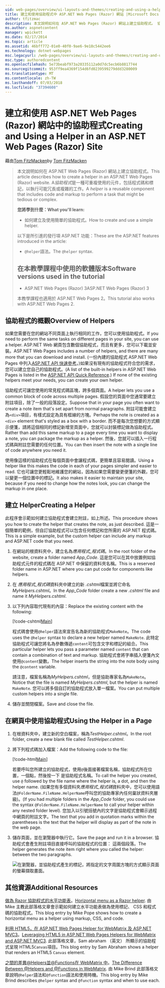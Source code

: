 ```yaml
---
uid: web-pages/overview/ui-layouts-and-themes/creating-and-using-a-helper-in-an-aspnet-web-pages-site
title: 建立和使用協助程式中 ASP.NET Web Pages (Razor) 網站 |Microsoft Docs
author: tfitzmac
description: 本文說明如何在 ASP.NET Web Pages (Razor) 網站上建立協助程式。 協助程式是一種可重複使用的元件，包括程式碼和標記，以效能...
ms.author: aspnetcontent
manager: wpickett
ms.date: 02/17/2014
ms.topic: article
ms.assetid: 46bff772-01e0-40f0-9ae6-9e18c5442ee6
ms.technology: dotnet-webpages
msc.legacyurl: /web-pages/overview/ui-layouts-and-themes/creating-and-using-a-helper-in-an-aspnet-web-pages-site
msc.type: authoredcontent
ms.openlocfilehash: 5e73beabf973a20335112a0d7dc5ecb6b8817744
ms.sourcegitcommit: 953ff9ea4369f154d6fd0239599279ddd3280009
ms.translationtype: MT
ms.contentlocale: zh-TW
ms.lasthandoff: 07/03/2018
ms.locfileid: "37394608"
---
```

<a name="creating-and-using-a-helper-in-an-aspnet-web-pages-razor-site"></a><span data-ttu-id="ae0e1-104">建立和使用 ASP.NET Web Pages (Razor) 網站中的協助程式</span><span class="sxs-lookup"><span data-stu-id="ae0e1-104">Creating and Using a Helper in an ASP.NET Web Pages (Razor) Site</span></span>
====================
<span data-ttu-id="ae0e1-105">藉由[Tom FitzMacken](https://github.com/tfitzmac)</span><span class="sxs-lookup"><span data-stu-id="ae0e1-105">by [Tom FitzMacken](https://github.com/tfitzmac)</span></span>

> <span data-ttu-id="ae0e1-106">本文說明如何在 ASP.NET Web Pages (Razor) 網站上建立協助程式。</span><span class="sxs-lookup"><span data-stu-id="ae0e1-106">This article describes how to create a helper in an ASP.NET Web Pages (Razor) website.</span></span> <span data-ttu-id="ae0e1-107">A*協助程式*是一種可重複使用的元件，包括程式碼和標記，以執行可能冗長或複雜的工作。</span><span class="sxs-lookup"><span data-stu-id="ae0e1-107">A *helper* is a reusable component that includes code and markup to perform a task that might be tedious or complex.</span></span>
> 
> <span data-ttu-id="ae0e1-108">**您將學到什麼：**</span><span class="sxs-lookup"><span data-stu-id="ae0e1-108">**What you'll learn:**</span></span> 
> 
> - <span data-ttu-id="ae0e1-109">如何建立及使用簡單的協助程式。</span><span class="sxs-lookup"><span data-stu-id="ae0e1-109">How to create and use a simple helper.</span></span>
> 
> <span data-ttu-id="ae0e1-110">以下是所引進的發行項 ASP.NET 功能：</span><span class="sxs-lookup"><span data-stu-id="ae0e1-110">These are the ASP.NET features introduced in the article:</span></span>
> 
> - <span data-ttu-id="ae0e1-111">`@helper`語法。</span><span class="sxs-lookup"><span data-stu-id="ae0e1-111">The `@helper` syntax.</span></span>
>   
> 
> ## <a name="software-versions-used-in-the-tutorial"></a><span data-ttu-id="ae0e1-112">在本教學課程中使用的軟體版本</span><span class="sxs-lookup"><span data-stu-id="ae0e1-112">Software versions used in the tutorial</span></span>
> 
> 
> - <span data-ttu-id="ae0e1-113">ASP.NET Web Pages (Razor) 3</span><span class="sxs-lookup"><span data-stu-id="ae0e1-113">ASP.NET Web Pages (Razor) 3</span></span>
>   
> 
> <span data-ttu-id="ae0e1-114">本教學課程也適用於 ASP.NET Web Pages 2。</span><span class="sxs-lookup"><span data-stu-id="ae0e1-114">This tutorial also works with ASP.NET Web Pages 2.</span></span>


## <a name="overview-of-helpers"></a><span data-ttu-id="ae0e1-115">協助程式的概觀</span><span class="sxs-lookup"><span data-stu-id="ae0e1-115">Overview of Helpers</span></span>

<span data-ttu-id="ae0e1-116">如果您需要在您的網站不同頁面上執行相同的工作，您可以使用協助程式。</span><span class="sxs-lookup"><span data-stu-id="ae0e1-116">If you need to perform the same tasks on different pages in your site, you can use a helper.</span></span> <span data-ttu-id="ae0e1-117">ASP.NET Web 網頁包含數個協助程式，而且有更多，您可以下載並安裝。</span><span class="sxs-lookup"><span data-stu-id="ae0e1-117">ASP.NET Web Pages includes a number of helpers, and there are many more that you can download and install.</span></span> <span data-ttu-id="ae0e1-118">(一份內建的協助程式 ASP.NET Web Pages 中列入[ASP.NET API 快速參考](https://go.microsoft.com/fwlink/?LinkId=202907)。)如果沒有現有的協助程式符合您的需求，您可以建立您自己的協助程式。</span><span class="sxs-lookup"><span data-stu-id="ae0e1-118">(A list of the built-in helpers in ASP.NET Web Pages is listed in the [ASP.NET API Quick Reference](https://go.microsoft.com/fwlink/?LinkId=202907).) If none of the existing helpers meet your needs, you can create your own helper.</span></span>

<span data-ttu-id="ae0e1-119">協助程式可讓您使用的常見程式碼區塊，跨多個頁面。</span><span class="sxs-lookup"><span data-stu-id="ae0e1-119">A helper lets you use a common block of code across multiple pages.</span></span> <span data-ttu-id="ae0e1-120">假設您的頁面中您通常要建立附註項目，除了一般的段落設定。</span><span class="sxs-lookup"><span data-stu-id="ae0e1-120">Suppose that in your page you often want to create a note item that's set apart from normal paragraphs.</span></span> <span data-ttu-id="ae0e1-121">附註可能會建立為`<div>`項目，有樣式設定為具有框線的方塊。</span><span class="sxs-lookup"><span data-stu-id="ae0e1-121">Perhaps the note is created as a `<div>` element that's styled as a box with a border.</span></span> <span data-ttu-id="ae0e1-122">而不是每次您想要的方式顯示便箋，請將這個相同的標記新增至頁面中，您就可以封裝標記做為協助程式。</span><span class="sxs-lookup"><span data-stu-id="ae0e1-122">Rather than add this same markup to a page every time you want to display a note, you can package the markup as a helper.</span></span> <span data-ttu-id="ae0e1-123">然後，您就可以插入一行程式碼與附註您需要的任何位置。</span><span class="sxs-lookup"><span data-stu-id="ae0e1-123">You can then insert the note with a single line of code anywhere you need it.</span></span>

<span data-ttu-id="ae0e1-124">使用像這樣的協助程式在每個頁面中會讓程式碼，更簡單且容易閱讀。</span><span class="sxs-lookup"><span data-stu-id="ae0e1-124">Using a helper like this makes the code in each of your pages simpler and easier to read.</span></span> <span data-ttu-id="ae0e1-125">它也可讓您更輕鬆地維護您的網站，因為如果您需要變更便箋的外觀，您可以變更一個位置中的標記。</span><span class="sxs-lookup"><span data-stu-id="ae0e1-125">It also makes it easier to maintain your site, because if you need to change how the notes look, you can change the markup in one place.</span></span>

## <a name="creating-a-helper"></a><span data-ttu-id="ae0e1-126">建立 Helper</span><span class="sxs-lookup"><span data-stu-id="ae0e1-126">Creating a Helper</span></span>

<span data-ttu-id="ae0e1-127">此程序會示範如何建立協助程式會建立附註，如上所述。</span><span class="sxs-lookup"><span data-stu-id="ae0e1-127">This procedure shows you how to create the helper that creates the note, as just described.</span></span> <span data-ttu-id="ae0e1-128">這是一個簡單的範例，但自訂協助程式可以包含任何標記和您所需的 ASP.NET 程式碼。</span><span class="sxs-lookup"><span data-stu-id="ae0e1-128">This is a simple example, but the custom helper can include any markup and ASP.NET code that you need.</span></span>

1. <span data-ttu-id="ae0e1-129">在網站的根資料夾中，建立名為*應用程式\_程式碼*。</span><span class="sxs-lookup"><span data-stu-id="ae0e1-129">In the root folder of the website, create a folder named *App\_Code*.</span></span> <span data-ttu-id="ae0e1-130">這是您可以在其中放置例如協助程式元件的程式碼在 ASP.NET 中保留的資料夾名稱。</span><span class="sxs-lookup"><span data-stu-id="ae0e1-130">This is a reserved folder name in ASP.NET where you can put code for components like helpers.</span></span>
2. <span data-ttu-id="ae0e1-131">在 *應用程式\_程式碼*資料夾中建立的新 *.cshtml*檔案並將它命名*MyHelpers.cshtml*。</span><span class="sxs-lookup"><span data-stu-id="ae0e1-131">In the *App\_Code* folder create a new *.cshtml* file and name it *MyHelpers.cshtml*.</span></span>
3. <span data-ttu-id="ae0e1-132">以下列內容取代現有的內容：</span><span class="sxs-lookup"><span data-stu-id="ae0e1-132">Replace the existing content with the following:</span></span>

    [!code-cshtml[Main](creating-and-using-a-helper-in-an-aspnet-web-pages-site/samples/sample1.cshtml)]

    <span data-ttu-id="ae0e1-133">程式碼會使用`@helper`語法來宣告名為新的協助程式`MakeNote`。</span><span class="sxs-lookup"><span data-stu-id="ae0e1-133">The code uses the `@helper` syntax to declare a new helper named `MakeNote`.</span></span> <span data-ttu-id="ae0e1-134">此特定協助程式可讓您將名為參數傳遞`content`可包含文字和標記的組合。</span><span class="sxs-lookup"><span data-stu-id="ae0e1-134">This particular helper lets you pass a parameter named `content` that can contain a combination of text and markup.</span></span> <span data-ttu-id="ae0e1-135">協助程式會將字串插入便箋內文使用`@content`變數。</span><span class="sxs-lookup"><span data-stu-id="ae0e1-135">The helper inserts the string into the note body using the `@content` variable.</span></span>

    <span data-ttu-id="ae0e1-136">請注意，檔案名稱為*MyHelpers.cshtml*，但是協助專家名為`MakeNote`。</span><span class="sxs-lookup"><span data-stu-id="ae0e1-136">Notice that the file is named *MyHelpers.cshtml*, but the helper is named `MakeNote`.</span></span> <span data-ttu-id="ae0e1-137">您可以將多個自訂的協助程式放入單一檔案。</span><span class="sxs-lookup"><span data-stu-id="ae0e1-137">You can put multiple custom helpers into a single file.</span></span>
4. <span data-ttu-id="ae0e1-138">儲存並關閉檔案。</span><span class="sxs-lookup"><span data-stu-id="ae0e1-138">Save and close the file.</span></span>

## <a name="using-the-helper-in-a-page"></a><span data-ttu-id="ae0e1-139">在網頁中使用協助程式</span><span class="sxs-lookup"><span data-stu-id="ae0e1-139">Using the Helper in a Page</span></span>

1. <span data-ttu-id="ae0e1-140">在根資料夾中，建立新的空白檔案，稱為*TestHelper.cshtml*。</span><span class="sxs-lookup"><span data-stu-id="ae0e1-140">In the root folder, create a new blank file called *TestHelper.cshtml*.</span></span>
2. <span data-ttu-id="ae0e1-141">將下列程式碼加入檔案：</span><span class="sxs-lookup"><span data-stu-id="ae0e1-141">Add the following code to the file:</span></span>

    [!code-html[Main](creating-and-using-a-helper-in-an-aspnet-web-pages-site/samples/sample2.html)]

    <span data-ttu-id="ae0e1-142">若要呼叫您所建立的協助程式，使用`@`後面接著檔案名稱，協助程式所在位置，一個點，然後按一下 是協助程式名稱。</span><span class="sxs-lookup"><span data-stu-id="ae0e1-142">To call the helper you created, use `@` followed by the file name where the helper is, a dot, and then the helper name.</span></span> <span data-ttu-id="ae0e1-143">(如果您有多個資料夾*應用程式\_程式碼*資料夾中，您可以使用語法`@FolderName.FileName.HelperName`呼叫您的協助專家內任何巢狀資料夾層級)。</span><span class="sxs-lookup"><span data-stu-id="ae0e1-143">(If you had multiple folders in the *App\_Code* folder, you could use the syntax `@FolderName.FileName.HelperName` to call your helper within any nested folder level).</span></span> <span data-ttu-id="ae0e1-144">您加入以引號括號內的文字是協助程式會顯示過程中網頁的附註文字。</span><span class="sxs-lookup"><span data-stu-id="ae0e1-144">The text that you add in quotation marks within the parentheses is the text that the helper will display as part of the note in the web page.</span></span>
3. <span data-ttu-id="ae0e1-145">儲存頁面，並在瀏覽器中執行它。</span><span class="sxs-lookup"><span data-stu-id="ae0e1-145">Save the page and run it in a browser.</span></span> <span data-ttu-id="ae0e1-146">協助程式會產生附註項目直接呼叫的協助程式的位置： 這兩個段落。</span><span class="sxs-lookup"><span data-stu-id="ae0e1-146">The helper generates the note item right where you called the helper: between the two paragraphs.</span></span>

    ![在瀏覽器，並協助程式產生的標記，將指定的文字周圍方塊的方式顯示頁面的螢幕擷取畫面。](creating-and-using-a-helper-in-an-aspnet-web-pages-site/_static/image1.jpg)

## <a name="additional-resources"></a><span data-ttu-id="ae0e1-148">其他資源</span><span class="sxs-lookup"><span data-stu-id="ae0e1-148">Additional Resources</span></span>


<span data-ttu-id="ae0e1-149">[做為 Razor 協助程式的水平功能表](http://mikepope.com/blog/DisplayBlog.aspx?permalink=2341)。</span><span class="sxs-lookup"><span data-stu-id="ae0e1-149">[Horizontal menu as a Razor helper](http://mikepope.com/blog/DisplayBlog.aspx?permalink=2341).</span></span> <span data-ttu-id="ae0e1-150">由 Mike 主教此部落格文章會示範如何建立水平功能表做為使用標記、 CSS 和程式碼的協助程式。</span><span class="sxs-lookup"><span data-stu-id="ae0e1-150">This blog entry by Mike Pope shows how to create a horizontal menu as a helper using markup, CSS, and code.</span></span>

<span data-ttu-id="ae0e1-151">[利用 HTML5，在 ASP.NET Web Pages Helper for WebMatrix 及 ASP.NET MVC3](http://geekswithblogs.net/wildturtle/archive/2010/11/08/html5-in-asp.net-web-pages-helpers-for-webmatrix-and_aspnet_mvc3.aspx)。</span><span class="sxs-lookup"><span data-stu-id="ae0e1-151">[Leveraging HTML5 in ASP.NET Web Pages Helpers for WebMatrix and ASP.NET MVC3](http://geekswithblogs.net/wildturtle/archive/2010/11/08/html5-in-asp.net-web-pages-helpers-for-webmatrix-and_aspnet_mvc3.aspx).</span></span> <span data-ttu-id="ae0e1-152">此部落格文章，Sam abraham （英文） 所顯示的協助程式呈現 HTML5`Canvas`項目。</span><span class="sxs-lookup"><span data-stu-id="ae0e1-152">This blog entry by Sam Abraham shows a helper that renders an HTML5 `Canvas` element.</span></span>

<span data-ttu-id="ae0e1-153">[之間的差異@Helpers並@Functions在 WebMatrix 中](http://www.mikesdotnetting.com/Article/173/The-Difference-Between-@Helpers-and-@Functions-In-WebMatrix)。</span><span class="sxs-lookup"><span data-stu-id="ae0e1-153">[The Difference Between @Helpers and @Functions in WebMatrix](http://www.mikesdotnetting.com/Article/173/The-Difference-Between-@Helpers-and-@Functions-In-WebMatrix).</span></span> <span data-ttu-id="ae0e1-154">由 Mike Brind 此部落格文章說明`@helper`語法和`@function`語法和使用時機。</span><span class="sxs-lookup"><span data-stu-id="ae0e1-154">This blog entry by Mike Brind describes `@helper` syntax and `@function` syntax and when to use each.</span></span>
